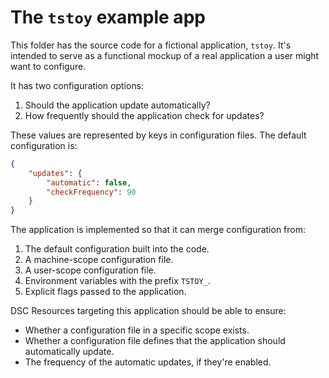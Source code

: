 # The `tstoy` example app

This folder has the source code for a fictional application, `tstoy`. It's intended to serve as a
functional mockup of a real application a user might want to configure.

It has two configuration options:

1. Should the application update automatically?
1. How frequently should the application check for updates?

These values are represented by keys in configuration files. The default configuration is:

```json
{
    "updates": {
        "automatic": false,
        "checkFrequency": 90
    }
}
```

The application is implemented so that it can merge configuration from:

1. The default configuration built into the code.
1. A machine-scope configuration file.
1. A user-scope configuration file.
1. Environment variables with the prefix `TSTOY_`.
1. Explicit flags passed to the application.

DSC Resources targeting this application should be able to ensure:

- Whether a configuration file in a specific scope exists.
- Whether a configuration file defines that the application should automatically update.
- The frequency of the automatic updates, if they're enabled.
